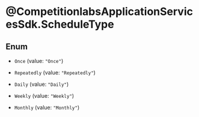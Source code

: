 # @CompetitionlabsApplicationServicesSdk.ScheduleType

## Enum


* `Once` (value: `"Once"`)

* `Repeatedly` (value: `"Repeatedly"`)

* `Daily` (value: `"Daily"`)

* `Weekly` (value: `"Weekly"`)

* `Monthly` (value: `"Monthly"`)


